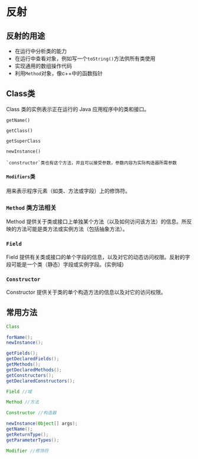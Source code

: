 # 反射

## 反射的用途

- 在运行中分析类的能力  
- 在运行中查看对象，例如写一个`toString()`方法供所有类使用  
- 实现通用的数组操作代码  
- 利用`Method`对象，像c++中的函数指针  

## Class类

 Class 类的实例表示正在运行的 Java 应用程序中的类和接口。

`getName()`

`getClass()`

`getSuperClass`

`newInstance()`

    `constructor`类也有这个方法，并且可以接受参数，参数内容为实际构造器所需参数


#### `Modifiers`类 
用来表示程序元素（如类、方法或字段）上的修饰符。 

### `Method` 类方法相关
Method 提供关于类或接口上单独某个方法（以及如何访问该方法）的信息。所反映的方法可能是类方法或实例方法（包括抽象方法）。 



### `Field` 
Field 提供有关类或接口的单个字段的信息，以及对它的动态访问权限。反射的字段可能是一个类（静态）字段或实例字段。(实例域)

### `Constructor`
Constructor 提供关于类的单个构造方法的信息以及对它的访问权限。 


## 常用方法

``` java
Class

forName();
newInstance();

getFields();
getDeclaredFields();
getMethods();
getDeclaredMethods();
getConstructors();
getDeclaredConstructors();

Field //域

Method //方法

Constructor //构造器

newInstance(Object[] args);
getName();
getReturnType();
getParameterTypes();

Modifier //修饰符 



```